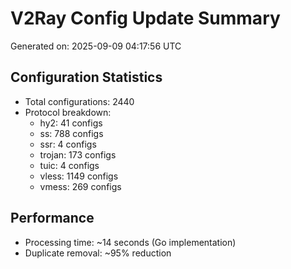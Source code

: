 # V2Ray Config Update Summary
Generated on: 2025-09-09 04:17:56 UTC

## Configuration Statistics
- Total configurations: 2440
- Protocol breakdown:
  - hy2: 41 configs
  - ss: 788 configs
  - ssr: 4 configs
  - trojan: 173 configs
  - tuic: 4 configs
  - vless: 1149 configs
  - vmess: 269 configs

## Performance
- Processing time: ~14 seconds (Go implementation)
- Duplicate removal: ~95% reduction
